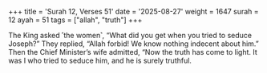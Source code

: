+++
title = 'Surah 12, Verses 51'
date = '2025-08-27'
weight = 1647
surah = 12
ayah = 51
tags = ["allah", "truth"]
+++

The King asked ˹the women˺, “What did you get when you tried to seduce Joseph?” They replied, “Allah forbid! We know nothing indecent about him.” Then the Chief Minister’s wife admitted, “Now the truth has come to light. It was I who tried to seduce him, and he is surely truthful.
